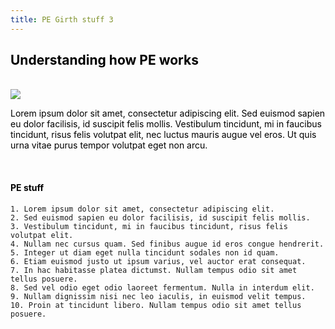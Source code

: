 ```yaml
---
title: PE Girth stuff 3
---
```


## <font color="black">Understanding how PE works</font>
<br>
<img src="https://s3-alpha.figma.com/hub/file/948140848/1f4d8ea7-e9d9-48b7-b70c-819482fb10fb-cover.png" width="auto"/>

<br>

<font color="black">Lorem ipsum dolor sit amet, consectetur adipiscing elit. Sed euismod sapien eu dolor facilisis, id suscipit felis mollis. Vestibulum tincidunt, mi in faucibus tincidunt, risus felis volutpat elit, nec luctus mauris augue vel eros. Ut quis urna vitae purus tempor volutpat eget non arcu.</font>

<br>

#### <font color="black">PE stuff</font>

```
1. Lorem ipsum dolor sit amet, consectetur adipiscing elit.
2. Sed euismod sapien eu dolor facilisis, id suscipit felis mollis.
3. Vestibulum tincidunt, mi in faucibus tincidunt, risus felis volutpat elit.
4. Nullam nec cursus quam. Sed finibus augue id eros congue hendrerit.
5. Integer ut diam eget nulla tincidunt sodales non id quam.
6. Etiam euismod justo ut ipsum varius, vel auctor erat consequat.
7. In hac habitasse platea dictumst. Nullam tempus odio sit amet tellus posuere.
8. Sed vel odio eget odio laoreet fermentum. Nulla in interdum elit.
9. Nullam dignissim nisi nec leo iaculis, in euismod velit tempus.
10. Proin at tincidunt libero. Nullam tempus odio sit amet tellus posuere.
```
